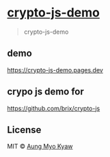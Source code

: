 # [crypto-js-demo](https://crypto-js-demo.pages.dev)

> crypto-js-demo

## demo

https://crypto-js-demo.pages.dev

## crypo js demo for

https://github.com/brix/crypto-js

## License

MIT © [Aung Myo Kyaw](https://github.com/AungMyoKyaw)
